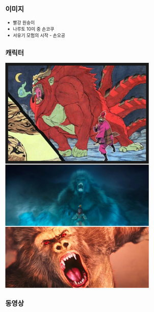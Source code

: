 
## 이미지
- 빨강 원숭이
- 나루토 10미 중 손코쿠
- 서유기 모험의 시작 - 손오공

## 캐릭터
<img src="/doc/img/mkbd_logo.jpg" alt="img" style="width: 450px;"/>
<img src="/doc/img/mk02.jpg" alt="img" style="width: 450px;"/>
<img src="/doc/img/mk04.jpg" alt="img" style="width: 450px;"/>

## 동영상
[](https://www.youtube.com/embed/qyFclzg-iaI)

